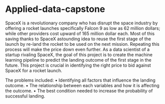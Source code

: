# Applied-data-capstone
SpaceX is a revolutionary company who has disrupt the space industry by offering a rocket 
launches specifically Falcon 9 as low as 62 million dollars; while other providers cost upward of 
165 million dollar each. Most of this saving thanks to SpaceX astounding idea to reuse the first 
stage of the launch by re-land the rocket to be used on the next mission. Repeating this 
process will make the price down even further. As a data scientist of a startup rivaling SpaceX, 
the goal of this project is to create the machine learning pipeline to predict the landing 
outcome of the first stage in the future. This project is crucial in identifying the right price to 
bid against SpaceX for a rocket launch. 

The problems included: 
• Identifying all factors that influence the landing outcome.
• The relationship between each variables and how it is affecting the outcome. 
• The best condition needed to increase the probability of successful landing.
